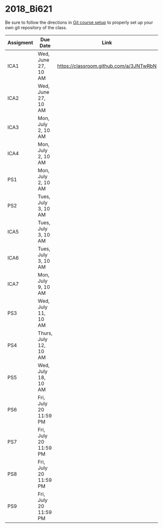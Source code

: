 # 2018_Bi621

Be sure to follow the directions in [Git course setup](https://github.com/Leslie-C/2018_Bi621/blob/master/Resources/Git_course_setup.md) to properly set up your own git repository of the class.

Assigment | Due Date | Link
---|---|---
ICA1 | Wed, June 27, 10 AM | https://classroom.github.com/a/3JNTwRbN
ICA2 | Wed, June 27, 10 AM |
ICA3 | Mon, July 2, 10 AM | 
ICA4 | Mon, July 2, 10 AM |
PS1 | Mon, July 2, 10 AM |
PS2 | Tues, July 3, 10 AM |
ICA5 | Tues, July 3, 10 AM |
ICA6 | Tues, July 3, 10 AM |
ICA7 | Mon, July 9, 10 AM |
PS3 | Wed, July 11, 10 AM |
PS4 | Thurs, July 12, 10 AM |
PS5 | Wed, July 18, 10 AM | 
PS6 | Fri, July 20 11:59 PM |
PS7 | Fri, July 20 11:59 PM |
PS8 | Fri, July 20 11:59 PM |
PS9 | Fri, July 20 11:59 PM |
